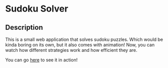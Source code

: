 # Sudoku Solver

## Description

This is a small web application that solves sudoku puzzles. Which would be kinda boring on its own, but it also comes with animation! Now, you can watch how different strategies work and how efficient they are. 

You can go [here](https://stache-1cf45.web.app/sudoku) to see it in action!
